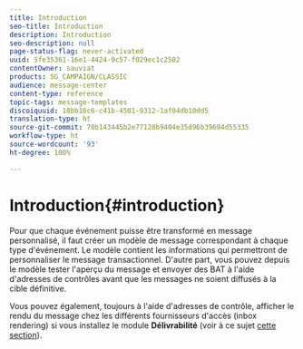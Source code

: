 ```yaml
---
title: Introduction
seo-title: Introduction
description: Introduction
seo-description: null
page-status-flag: never-activated
uuid: 5fe35361-16e1-4424-9c57-f029ec1c2502
contentOwner: sauviat
products: SG_CAMPAIGN/CLASSIC
audience: message-center
content-type: reference
topic-tags: message-templates
discoiquuid: 18bb18c6-c41b-4501-9312-1af04db10dd5
translation-type: ht
source-git-commit: 70b143445b2e77128b9404e35d96b39694d55335
workflow-type: ht
source-wordcount: '93'
ht-degree: 100%

---
```



# Introduction{#introduction}

Pour que chaque événement puisse être transformé en message personnalisé, il faut créer un modèle de message correspondant à chaque type d&#39;événement. Le modèle contient les informations qui permettront de personnaliser le message transactionnel. D&#39;autre part, vous pouvez depuis le modèle tester l&#39;aperçu du message et envoyer des BAT à l&#39;aide d&#39;adresses de contrôles avant que les messages ne soient diffusés à la cible définitive.

Vous pouvez également, toujours à l&#39;aide d&#39;adresses de contrôle, afficher le rendu du message chez les différents fournisseurs d&#39;accès (inbox rendering) si vous installez le module **Délivrabilité** (voir à ce sujet [cette section](../../delivery/using/about-deliverability.md)).
